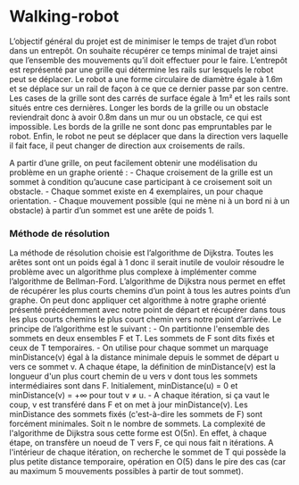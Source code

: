 # Walking-robot

L’objectif général du projet est de minimiser le temps de trajet d’un robot dans un entrepôt. On souhaite récupérer ce temps minimal de trajet ainsi que l’ensemble des mouvements qu’il doit effectuer pour le faire. L’entrepôt est représenté par une grille qui détermine les rails sur lesquels le robot peut se déplacer. Le robot a une forme circulaire de diamètre égale à 1.6m et se déplace sur un rail de façon à ce que ce dernier passe par son centre. Les cases de la grille sont des carrés de surface égale à 1m² et les rails sont situés entre ces dernières. Longer les bords de la grille ou un obstacle reviendrait donc à avoir 0.8m dans un mur ou un obstacle, ce qui est impossible. Les bords de la grille ne sont donc pas empruntables par le robot. Enfin, le robot ne peut se déplacer que dans la direction vers laquelle il fait face, il peut changer de direction aux croisements de rails.

A partir d’une grille, on peut facilement obtenir une modélisation du problème en un graphe orienté : 
	- Chaque croisement de la grille est un sommet à condition qu’aucune case participant à ce croisement soit un obstacle. 
	- Chaque sommet existe en 4 exemplaires, un pour chaque orientation.
	- Chaque mouvement possible (qui ne mène ni à un bord ni à un obstacle) à partir d’un sommet est une arête de poids 1.

### Méthode de résolution
La méthode de résolution choisie est l’algorithme de Dijkstra. Toutes les arêtes sont ont un poids égal à 1 donc il serait inutile de vouloir résoudre le problème avec un algorithme plus complexe à implémenter comme l’algorithme de Bellman-Ford. L’algorithme de Dijkstra nous permet en effet de récupérer les plus courts chemins d’un point à tous les autres points d’un graphe. On peut donc appliquer cet algorithme à notre graphe orienté présenté précédemment avec notre point de départ et récupérer dans tous les plus courts chemins le plus court chemin vers notre point d’arrivée. Le principe de l’algorithme est le suivant : - On partitionne l'ensemble des sommets en deux ensembles F et T. Les sommets de F sont dits fixés et ceux de T temporaires. - On utilise pour chaque sommet un marquage minDistance(v) égal à la distance minimale depuis le sommet de départ u vers ce sommet v. A chaque étape, la définition de minDistance(v) est la longueur d'un plus court chemin de u vers v dont tous les sommets intermédiaires sont dans F. Initialement, minDistance(u) = 0 et minDistance(v) = +∞ pour tout v ≠ u. - A chaque itération, si ça vaut le coup, v est transféré dans F et on met à jour minDistance(v). Les minDistance des sommets fixés (c'est-à-dire les sommets de F) sont forcément minimales.
Soit n le nombre de sommets. La complexité de l'algorithme de Dijkstra sous cette forme est O(5n). En effet, à chaque étape, on transfère un noeud de T vers F, ce qui nous fait n itérations. A l'intérieur de chaque itération, on recherche le sommet de T qui possède la plus petite distance temporaire, opération en O(5) dans le pire des cas (car au maximum 5 mouvements possibles à partir de tout sommet).